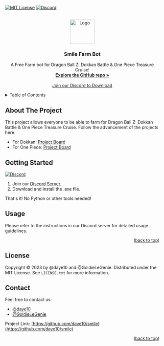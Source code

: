 <a name="readme-top"></a>

<!-- PROJECT SHIELDS -->
[![MIT License][license-shield]][license-url]
[![Discord][discord-shield]][discord-url]

<!-- PROJECT LOGO -->
<br />
<div align="center">
  <img src="images/logo.png" alt="Logo" width="80" height="80">
  <h3 align="center">Smile Farm Bot</h3>
  <p align="center">
    A Free Farm bot for Dragon Ball Z: Dokkan Battle & One Piece Treasure Cruise!
    <br />
    <strong><a href="https://github.com/daye10/smile">Explore the GitHub repo »</a></strong>
    <br />
    <br />
    <a href="https://discord.com/invite/q59QbpqH2Z">Join our Discord to Download</a>
  </p>
</div>

<!-- TABLE OF CONTENTS -->
<details>
  <summary>Table of Contents</summary>
  <ol>
    <li><a href="#about-the-project">About The Project</a></li>
    <li><a href="#getting-started">Getting Started</a></li>
    <li><a href="#usage">Usage</a></li>
    <li><a href="#license">License</a></li>
    <li><a href="#contact">Contact</a></li>
  </ol>
</details>

<!-- ABOUT THE PROJECT -->
## About The Project

This project allows everyone to be able to farm for Dragon Ball Z: Dokkan Battle & One Piece Treasure Cruise. Follow the advancement of the projects here:
- For Dokkan: [Project Board](https://github.com/users/daye10/projects/1)
- For One Piece: [Project Board](https://github.com/users/daye10/projects/2)

<!-- GETTING STARTED -->
## Getting Started
[![Discord][discord-shield]][discord-url]
1. Join our [Discord Server](https://discord.com/invite/q59QbpqH2Z).
2. Download and install the .exe file.

That's it! No Python or other tools needed!

<!-- USAGE -->
## Usage

Please refer to the instructions in our Discord server for detailed usage guidelines.

<p align="right">(<a href="#readme-top">back to top</a>)</p>

<!-- LICENSE -->
## License

Copyright © 2023 by @daye10 and @GoldieLeGenie. Distributed under the MIT License. See `LICENSE.txt` for more information.

<!-- CONTACT -->
## Contact

Feel free to contact us:
- [@daye10](https://github.com/daye10)
- [@GoldieLeGenie](https://github.com/GoldieLeGenie)

Project Link: [https://github.com/daye10/smile](https://github.com/daye10/smile)

<p align="right">(<a href="#readme-top">back to top</a>)</p>

<!-- MARKDOWN LINKS & IMAGES -->
[license-shield]: https://img.shields.io/github/license/daye10/smile.svg?style=for-the-badge
[license-url]: https://github.com/daye10/smile/blob/master/LICENSE.txt
[discord-shield]: https://img.shields.io/badge/Discord-7289DA?style=for-the-badge&logo=discord&logoColor=white
[discord-url]: https://discord.com/invite/q59QbpqH2Z
